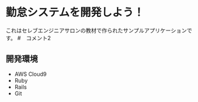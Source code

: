# 勤怠システムを開発しよう！

これはセレブエンジニアサロンの教材で作られたサンプルアプリケーションです。
#　コメント2
## 開発環境

* AWS Cloud9
* Ruby
* Rails
* Git